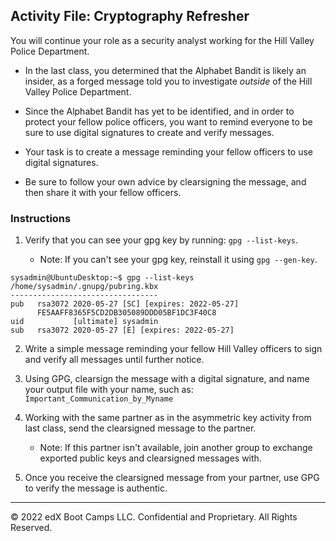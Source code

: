 ## Activity File: Cryptography Refresher

You will continue your role as a security analyst working for the Hill Valley Police Department. 

- In the last class, you determined that the Alphabet Bandit is likely an insider, as a forged message told you to investigate *outside* of the Hill Valley Police Department.

- Since the Alphabet Bandit has yet to be identified, and in order to protect your fellow police officers, you want to remind everyone to be sure to use digital signatures to create and verify messages.

- Your task is to create a message reminding your fellow officers to use digital signatures. 

- Be sure to follow your own advice by clearsigning the message, and then share it with your fellow officers.
 
### Instructions

1. Verify that you can see your gpg key by running: `gpg --list-keys`. 

   - Note: If you can't see your gpg key, reinstall it using `gpg --gen-key`. 

```
sysadmin@UbuntuDesktop:~$ gpg --list-keys
/home/sysadmin/.gnupg/pubring.kbx
---------------------------------
pub   rsa3072 2020-05-27 [SC] [expires: 2022-05-27]
      FE5AAFF8365F5CD2DB305089DDD05BF1DC3F40C8
uid           [ultimate] sysadmin
sub   rsa3072 2020-05-27 [E] [expires: 2022-05-27]
```

2. Write a simple message reminding your fellow Hill Valley officers to sign and verify all messages until further notice.

3. Using GPG, clearsign the message with a digital signature, and name your output file with your name, such as: `Important_Communication_by_Myname` 

4. Working with the same partner as in the asymmetric key activity from last class, send the clearsigned message to the partner.

    - Note: If this partner isn't available, join another group to exchange exported public keys and clearsigned messages with.

5. Once you receive the clearsigned message from your partner, use GPG to verify the message is authentic. 

---

 © 2022 edX Boot Camps LLC. Confidential and Proprietary. All Rights Reserved.
